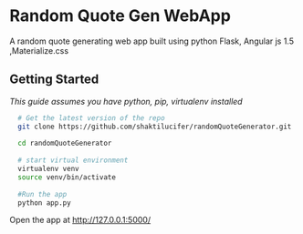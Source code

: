 # Random Quote Gen WebApp
A random quote generating web app built using python Flask, Angular js 1.5 ,Materialize.css 

<h2>Getting Started</h2>

<i>This guide assumes you have python, pip, virtualenv installed</i> 

```bash
  # Get the latest version of the repo
  git clone https://github.com/shaktilucifer/randomQuoteGenerator.git
  
  cd randomQuoteGenerator
  
  # start virtual environment
  virtualenv venv
  source venv/bin/activate
  
  #Run the app
  python app.py

```
 Open the app at  http://127.0.0.1:5000/
